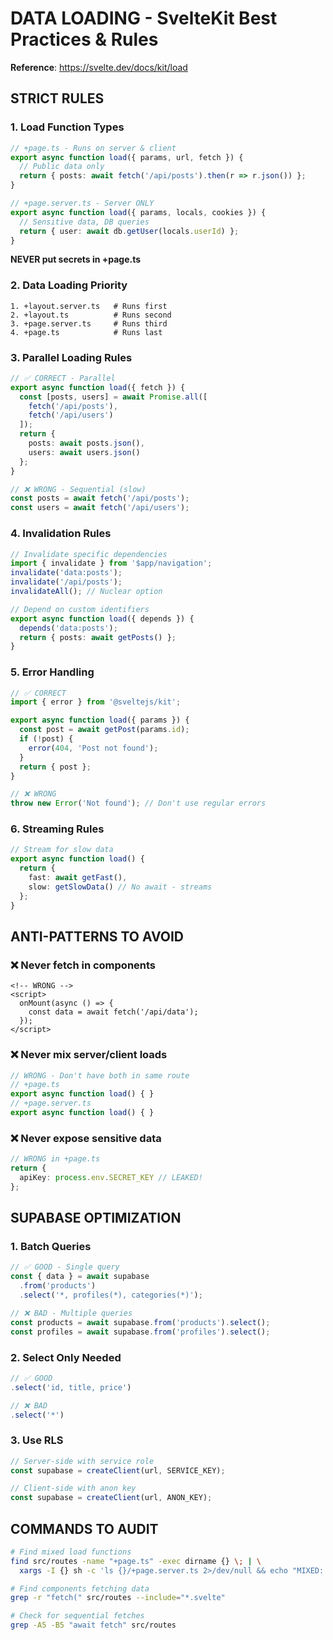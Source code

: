 # DATA LOADING - SvelteKit Best Practices & Rules

**Reference**: https://svelte.dev/docs/kit/load

## STRICT RULES

### 1. Load Function Types
```typescript
// +page.ts - Runs on server & client
export async function load({ params, url, fetch }) {
  // Public data only
  return { posts: await fetch('/api/posts').then(r => r.json()) };
}

// +page.server.ts - Server ONLY
export async function load({ params, locals, cookies }) {
  // Sensitive data, DB queries
  return { user: await db.getUser(locals.userId) };
}
```

**NEVER put secrets in +page.ts**

### 2. Data Loading Priority
```
1. +layout.server.ts   # Runs first
2. +layout.ts          # Runs second
3. +page.server.ts     # Runs third
4. +page.ts            # Runs last
```

### 3. Parallel Loading Rules
```typescript
// ✅ CORRECT - Parallel
export async function load({ fetch }) {
  const [posts, users] = await Promise.all([
    fetch('/api/posts'),
    fetch('/api/users')
  ]);
  return {
    posts: await posts.json(),
    users: await users.json()
  };
}

// ❌ WRONG - Sequential (slow)
const posts = await fetch('/api/posts');
const users = await fetch('/api/users');
```

### 4. Invalidation Rules
```typescript
// Invalidate specific dependencies
import { invalidate } from '$app/navigation';
invalidate('data:posts');
invalidate('/api/posts');
invalidateAll(); // Nuclear option

// Depend on custom identifiers
export async function load({ depends }) {
  depends('data:posts');
  return { posts: await getPosts() };
}
```

### 5. Error Handling
```typescript
// ✅ CORRECT
import { error } from '@sveltejs/kit';

export async function load({ params }) {
  const post = await getPost(params.id);
  if (!post) {
    error(404, 'Post not found');
  }
  return { post };
}

// ❌ WRONG
throw new Error('Not found'); // Don't use regular errors
```

### 6. Streaming Rules
```typescript
// Stream for slow data
export async function load() {
  return {
    fast: await getFast(),
    slow: getSlowData() // No await - streams
  };
}
```

## ANTI-PATTERNS TO AVOID

### ❌ Never fetch in components
```svelte
<!-- WRONG -->
<script>
  onMount(async () => {
    const data = await fetch('/api/data');
  });
</script>
```

### ❌ Never mix server/client loads
```typescript
// WRONG - Don't have both in same route
// +page.ts
export async function load() { }
// +page.server.ts  
export async function load() { }
```

### ❌ Never expose sensitive data
```typescript
// WRONG in +page.ts
return {
  apiKey: process.env.SECRET_KEY // LEAKED!
};
```

## SUPABASE OPTIMIZATION

### 1. Batch Queries
```typescript
// ✅ GOOD - Single query
const { data } = await supabase
  .from('products')
  .select('*, profiles(*), categories(*)');

// ❌ BAD - Multiple queries
const products = await supabase.from('products').select();
const profiles = await supabase.from('profiles').select();
```

### 2. Select Only Needed
```typescript
// ✅ GOOD
.select('id, title, price')

// ❌ BAD
.select('*')
```

### 3. Use RLS
```typescript
// Server-side with service role
const supabase = createClient(url, SERVICE_KEY);

// Client-side with anon key
const supabase = createClient(url, ANON_KEY);
```

## COMMANDS TO AUDIT

```bash
# Find mixed load functions
find src/routes -name "+page.ts" -exec dirname {} \; | \
  xargs -I {} sh -c 'ls {}/+page.server.ts 2>/dev/null && echo "MIXED: {}"'

# Find components fetching data
grep -r "fetch(" src/routes --include="*.svelte"

# Check for sequential fetches
grep -A5 -B5 "await fetch" src/routes
```